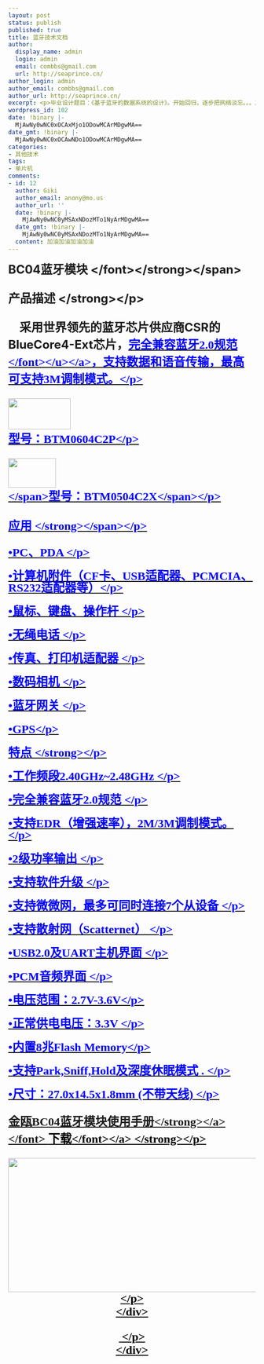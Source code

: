 ```yaml
---
layout: post
status: publish
published: true
title: 蓝牙技术文档
author:
  display_name: admin
  login: admin
  email: combbs@gmail.com
  url: http://seaprince.cn/
author_login: admin
author_email: combbs@gmail.com
author_url: http://seaprince.cn/
excerpt: <p>毕业设计题目：《基于蓝牙的数据系统的设计》。开始回归，逐步把网络淡忘。。。忘掉我曾经会过这一行。</p>
wordpress_id: 102
date: !binary |-
  MjAwNy0wNC0xOCAxMjo1ODowMCArMDgwMA==
date_gmt: !binary |-
  MjAwNy0wNC0xOCAwNDo1ODowMCArMDgwMA==
categories:
- 其他技术
tags:
- 单片机
comments:
- id: 12
  author: Giki
  author_email: anony@mo.us
  author_url: ''
  date: !binary |-
    MjAwNy0wNC0yMSAxNDozMTo1NyArMDgwMA==
  date_gmt: !binary |-
    MjAwNy0wNC0yMSAxNDozMTo1NyArMDgwMA==
  content: 加油加油加油加油
---
```

<p><span class="style7"><strong><font size="5">BC04蓝牙模块 <&#47;font><&#47;strong><&#47;span></p>
<div align="left">
<p align="left"><strong>产品描述 <&#47;strong><&#47;p></p>
<p align="left">&nbsp;&nbsp;&nbsp; 采用世界领先的蓝牙芯片供应商CSR的BlueCore4-Ext芯片，<a href="http:&#47;&#47;www.jinoux.com&#47;faq17.html"><u><font face="Verdana" color="#0000ff">完全兼容蓝牙2.0规范<&#47;font><&#47;u><&#47;a>，支持数据和语音传输，最高可支持3M调制模式。<&#47;p></p>
<p align="left"><img height="63" alt="" width="127" src="http:&#47;&#47;www.jinoux.com&#47;images&#47;20060609-2.jpg" &#47;><br &#47;>型号：BTM0604C2P<&#47;p></p>
<p align="left"><span style="LINE-HEIGHT: 150%"><img height="60" alt="" width="97" src="http:&#47;&#47;www.jinoux.com&#47;images&#47;20060609-3.jpg" &#47;><br &#47;><&#47;span><span style="LINE-HEIGHT: 150%">型号：BTM0504C2X<&#47;span><&#47;p></p>
<p align="left"><span style="LINE-HEIGHT: 150%"><strong>应用 <&#47;strong><&#47;span><&#47;p></p>
<p style="LINE-HEIGHT: 100%" align="left">&bull;PC、PDA <&#47;p></p>
<p style="LINE-HEIGHT: 100%" align="left">&bull;计算机附件（CF卡、USB适配器、PCMCIA、RS232适配器等）<&#47;p></p>
<p style="LINE-HEIGHT: 100%" align="left">&bull;鼠标、键盘、操作杆 <&#47;p></p>
<p style="LINE-HEIGHT: 100%" align="left">&bull;无绳电话 <&#47;p></p>
<p style="LINE-HEIGHT: 100%" align="left">&bull;传真、打印机适配器 <&#47;p></p>
<p style="LINE-HEIGHT: 100%" align="left">&bull;数码相机 <&#47;p></p>
<p style="LINE-HEIGHT: 100%" align="left">&bull;蓝牙网关 <&#47;p></p>
<p style="LINE-HEIGHT: 100%" align="left">&bull;GPS<&#47;p></p>
<p style="LINE-HEIGHT: 100%" align="left"><strong>特点 <&#47;strong><&#47;p></p>
<p style="LINE-HEIGHT: 100%" align="left">&bull;工作频段2.40GHz~2.48GHz <&#47;p></p>
<p style="LINE-HEIGHT: 100%" align="left">&bull;完全兼容蓝牙2.0规范 <&#47;p></p>
<p style="LINE-HEIGHT: 100%" align="left">&bull;支持EDR（增强速率），2M&#47;3M调制模式。 <&#47;p></p>
<p style="LINE-HEIGHT: 100%" align="left">&bull;2级功率输出 <&#47;p></p>
<p style="LINE-HEIGHT: 100%" align="left">&bull;支持软件升级 <&#47;p></p>
<p style="LINE-HEIGHT: 100%" align="left">&bull;支持微微网，最多可同时连接7个从设备 <&#47;p></p>
<p style="LINE-HEIGHT: 100%" align="left">&bull;支持散射网（Scatternet） <&#47;p></p>
<p style="LINE-HEIGHT: 100%" align="left">&bull;USB2.0及UART主机界面 <&#47;p></p>
<p style="LINE-HEIGHT: 100%" align="left">&bull;PCM音频界面 <&#47;p></p>
<p style="LINE-HEIGHT: 100%" align="left">&bull;电压范围：2.7V-3.6V<&#47;p></p>
<p style="LINE-HEIGHT: 100%" align="left">&bull;正常供电电压：3.3V <&#47;p></p>
<p style="LINE-HEIGHT: 100%" align="left">&bull;内置8兆Flash Memory<&#47;p></p>
<p style="LINE-HEIGHT: 100%" align="left">&bull;支持Park,Sniff,Hold及深度休眠模式 . <&#47;p></p>
<p style="LINE-HEIGHT: 100%" align="left">&bull;尺寸：27.0x14.5x1.8mm (不带天线) <&#47;p></p>
<p align="left"><font face="Verdana" color="#000000"><a href="http:&#47;&#47;www.jinoux.com&#47;download&#47;BC04datasheet.zip"><strong>金瓯BC04蓝牙模块使用手册<&#47;strong><&#47;a><&#47;font> <strong><a href="http:&#47;&#47;www.jinoux.com&#47;download&#47;BC04datasheet.zip"><font face="Verdana" color="#000000">下载<&#47;font><&#47;a> <&#47;strong><&#47;p></p>
<p align="center"><img height="273" alt="" width="521" src="http:&#47;&#47;www.jinoux.com&#47;images&#47;20060609-1.jpg" &#47;><&#47;p><br />
<&#47;div></p>
<div align="left">
<p align="center">&nbsp;<&#47;p><br />
<&#47;div></p>
